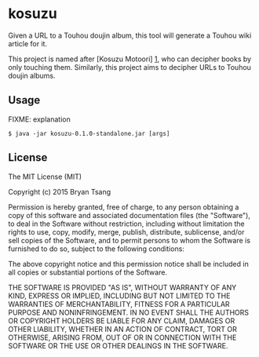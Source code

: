 # kosuzu

Given a URL to a Touhou doujin album, this tool will generate a Touhou wiki article for it.

This project is named after [Kosuzu Motoori] [1], who can decipher books by only touching them. Similarly, this project aims to decipher URLs to Touhou doujin albums.

## Usage

FIXME: explanation

    $ java -jar kosuzu-0.1.0-standalone.jar [args]

## License

The MIT License (MIT)

Copyright (c) 2015 Bryan Tsang

Permission is hereby granted, free of charge, to any person obtaining a copy
of this software and associated documentation files (the "Software"), to deal
in the Software without restriction, including without limitation the rights
to use, copy, modify, merge, publish, distribute, sublicense, and/or sell
copies of the Software, and to permit persons to whom the Software is
furnished to do so, subject to the following conditions:

The above copyright notice and this permission notice shall be included in
all copies or substantial portions of the Software.

THE SOFTWARE IS PROVIDED "AS IS", WITHOUT WARRANTY OF ANY KIND, EXPRESS OR
IMPLIED, INCLUDING BUT NOT LIMITED TO THE WARRANTIES OF MERCHANTABILITY,
FITNESS FOR A PARTICULAR PURPOSE AND NONINFRINGEMENT. IN NO EVENT SHALL THE
AUTHORS OR COPYRIGHT HOLDERS BE LIABLE FOR ANY CLAIM, DAMAGES OR OTHER
LIABILITY, WHETHER IN AN ACTION OF CONTRACT, TORT OR OTHERWISE, ARISING FROM,
OUT OF OR IN CONNECTION WITH THE SOFTWARE OR THE USE OR OTHER DEALINGS IN
THE SOFTWARE.

[1]: http://en.touhouwiki.net/wiki/Kosuzu_Motoori "Kosuzu Motoori - Touhou Wiki"

